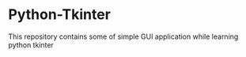 # Python-Tkinter
This repository contains some of simple GUI application while learning python tkinter
